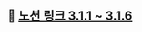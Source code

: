 ## 📄 [노션 링크 3.1.1 ~ 3.1.6](https://obvious-salute-bf1.notion.site/3-1-1-3-1-6-8663a8e308af41b79f90027991551942)